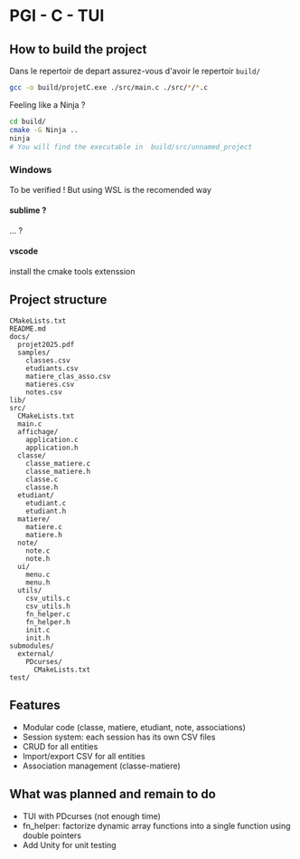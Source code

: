 # PGI - C - TUI

## How to build the project

Dans le repertoir de depart assurez-vous d'avoir le repertoir `build/`

```bash
gcc -o build/projetC.exe ./src/main.c ./src/*/*.c


```

Feeling like a Ninja ?

```bash
cd build/
cmake -G Ninja ..
ninja
# You will find the executable in  build/src/unnamed_project
```

### Windows

To be verified !
But using WSL is the recomended way

#### sublime ?

... ?

#### vscode

install the cmake tools extenssion

## Project structure

```
CMakeLists.txt
README.md
docs/
  projet2025.pdf
  samples/
    classes.csv
    etudiants.csv
    matiere_clas_asso.csv
    matieres.csv
    notes.csv
lib/
src/
  CMakeLists.txt
  main.c
  affichage/
    application.c
    application.h
  classe/
    classe_matiere.c
    classe_matiere.h
    classe.c
    classe.h
  etudiant/
    etudiant.c
    etudiant.h
  matiere/
    matiere.c
    matiere.h
  note/
    note.c
    note.h
  ui/
    menu.c
    menu.h
  utils/
    csv_utils.c
    csv_utils.h
    fn_helper.c
    fn_helper.h
    init.c
    init.h
submodules/
  external/
    PDcurses/
      CMakeLists.txt
test/
```

## Features

- Modular code (classe, matiere, etudiant, note, associations)
- Session system: each session has its own CSV files
- CRUD for all entities
- Import/export CSV for all entities
- Association management (classe-matiere)

## What was planned and remain to do

- TUI with PDcurses (not enough time)
- fn_helper: factorize dynamic array functions into a single function using double pointers
- Add Unity for unit testing
